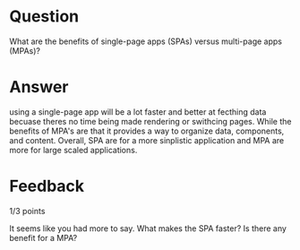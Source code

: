 # Question

What are the benefits of single-page apps (SPAs) versus multi-page apps (MPAs)?

# Answer

using a single-page app will be a lot faster and better at fecthing data becuase theres no time being made rendering or swithcing pages. While the benefits of MPA's are that it provides a way to organize data, components, and content. Overall, SPA are for a more sinplistic application and MPA are more for large scaled applications.


# Feedback

1/3 points

It seems like you had more to say. What makes the SPA faster? Is there any benefit for a MPA?